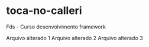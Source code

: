 # toca-no-calleri
Fds - Curso desenvolvimento framework 

Arquivo alterado 1
Arquivo alterado 2
Arquivo alterado 3